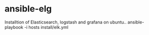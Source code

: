 # ansible-elg

Installtion of Elasticsearch, logstash and grafana on ubuntu..
ansible-playbook -i hosts install/elk.yml
